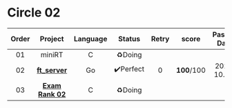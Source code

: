# Circle 02

| Order |            Project            | Language |  Status  | Retry |    score    | Passed Date  |
| :---: | :---------------------------: | :------: | :------: | :---: | :---------: | :----------: |
|  01   |            miniRT             |    C     |  ♻️Doing  |       |             |              |
|  02   | **[ft_server](./ft_server/)** |    Go    | ✔️Perfect |   0   | **100**/100 | 2020. 10. 17 |
|  03   |     **[Exam Rank 02](#)**     |    C     |  ♻️Doing  |       |             |              |

